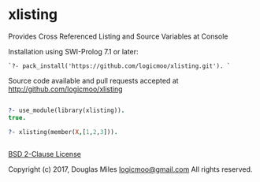 # xlisting
Provides Cross Referenced Listing and Source Variables at Console


Installation using SWI-Prolog 7.1 or later:

    `?- pack_install('https://github.com/logicmoo/xlisting.git'). `

Source code available and pull requests accepted at
http://github.com/logicmoo/xlisting

```prolog

?- use_module(library(xlisting)).
true.

?- xlisting(member(X,[1,2,3])).
 

```

[BSD 2-Clause License](LICENSE.md)

Copyright (c) 2017, 
Douglas Miles <logicmoo@gmail.com>
All rights reserved.

